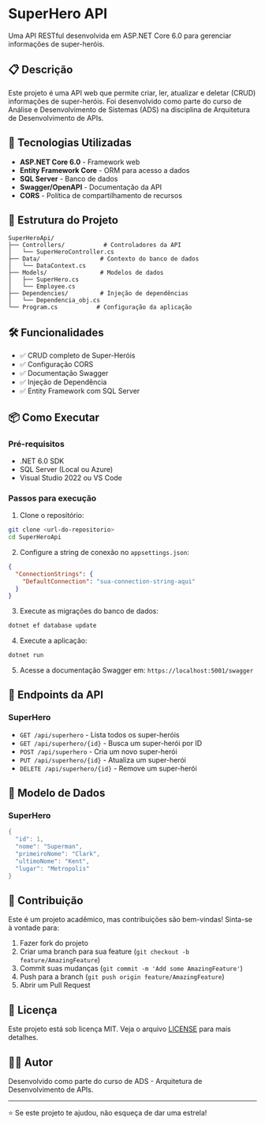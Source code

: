 # SuperHero API

Uma API RESTful desenvolvida em ASP.NET Core 6.0 para gerenciar informações de super-heróis.

## 📋 Descrição

Este projeto é uma API web que permite criar, ler, atualizar e deletar (CRUD) informações de super-heróis. Foi desenvolvido como parte do curso de Análise e Desenvolvimento de Sistemas (ADS) na disciplina de Arquitetura de Desenvolvimento de APIs.

## 🚀 Tecnologias Utilizadas

- **ASP.NET Core 6.0** - Framework web
- **Entity Framework Core** - ORM para acesso a dados
- **SQL Server** - Banco de dados
- **Swagger/OpenAPI** - Documentação da API
- **CORS** - Política de compartilhamento de recursos

## 📁 Estrutura do Projeto

```
SuperHeroApi/
├── Controllers/           # Controladores da API
│   └── SuperHeroController.cs
├── Data/                 # Contexto do banco de dados
│   └── DataContext.cs
├── Models/               # Modelos de dados
│   ├── SuperHero.cs
│   └── Employee.cs
├── Dependencies/         # Injeção de dependências
│   └── Dependencia_obj.cs
└── Program.cs           # Configuração da aplicação
```

## 🛠️ Funcionalidades

- ✅ CRUD completo de Super-Heróis
- ✅ Configuração CORS
- ✅ Documentação Swagger
- ✅ Injeção de Dependência
- ✅ Entity Framework com SQL Server

## 📦 Como Executar

### Pré-requisitos

- .NET 6.0 SDK
- SQL Server (Local ou Azure)
- Visual Studio 2022 ou VS Code

### Passos para execução

1. Clone o repositório:
```bash
git clone <url-do-repositorio>
cd SuperHeroApi
```

2. Configure a string de conexão no `appsettings.json`:
```json
{
  "ConnectionStrings": {
    "DefaultConnection": "sua-connection-string-aqui"
  }
}
```

3. Execute as migrações do banco de dados:
```bash
dotnet ef database update
```

4. Execute a aplicação:
```bash
dotnet run
```

5. Acesse a documentação Swagger em: `https://localhost:5001/swagger`

## 🔗 Endpoints da API

### SuperHero

- `GET /api/superhero` - Lista todos os super-heróis
- `GET /api/superhero/{id}` - Busca um super-herói por ID
- `POST /api/superhero` - Cria um novo super-herói
- `PUT /api/superhero/{id}` - Atualiza um super-herói
- `DELETE /api/superhero/{id}` - Remove um super-herói

## 📝 Modelo de Dados

### SuperHero
```csharp
{
  "id": 1,
  "nome": "Superman",
  "primeiroNome": "Clark",
  "ultimoNome": "Kent",
  "lugar": "Metropolis"
}
```

## 🤝 Contribuição

Este é um projeto acadêmico, mas contribuições são bem-vindas! Sinta-se à vontade para:

1. Fazer fork do projeto
2. Criar uma branch para sua feature (`git checkout -b feature/AmazingFeature`)
3. Commit suas mudanças (`git commit -m 'Add some AmazingFeature'`)
4. Push para a branch (`git push origin feature/AmazingFeature`)
5. Abrir um Pull Request

## 📄 Licença

Este projeto está sob licença MIT. Veja o arquivo [LICENSE](LICENSE) para mais detalhes.

## 👨‍💻 Autor

Desenvolvido como parte do curso de ADS - Arquitetura de Desenvolvimento de APIs.

---

⭐ Se este projeto te ajudou, não esqueça de dar uma estrela!
